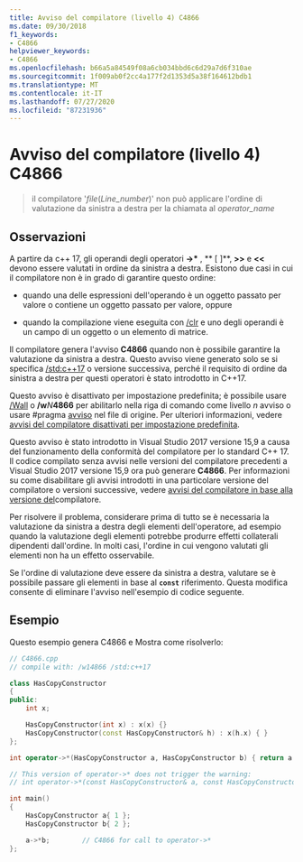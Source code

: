 ```yaml
---
title: Avviso del compilatore (livello 4) C4866
ms.date: 09/30/2018
f1_keywords:
- C4866
helpviewer_keywords:
- C4866
ms.openlocfilehash: b66a5a84549f08a6cb034bbd6c6d29a7d6f310ae
ms.sourcegitcommit: 1f009ab0f2cc4a177f2d1353d5a38f164612bdb1
ms.translationtype: MT
ms.contentlocale: it-IT
ms.lasthandoff: 07/27/2020
ms.locfileid: "87231936"
---
```

# <a name="compiler-warning-level-4-c4866"></a>Avviso del compilatore (livello 4) C4866

> il compilatore '_file_(*Line_number*)' non può applicare l'ordine di valutazione da sinistra a destra per la chiamata al _operator_name_

## <a name="remarks"></a>Osservazioni

A partire da c++ 17, gli operandi degli operatori __->\*__ , ** \[ ]**, **>>** e **\<\<** devono essere valutati in ordine da sinistra a destra. Esistono due casi in cui il compilatore non è in grado di garantire questo ordine:

- quando una delle espressioni dell'operando è un oggetto passato per valore o contiene un oggetto passato per valore, oppure

- quando la compilazione viene eseguita con [/clr](../../build/reference/clr-common-language-runtime-compilation.md) e uno degli operandi è un campo di un oggetto o un elemento di matrice.

Il compilatore genera l'avviso **C4866** quando non è possibile garantire la valutazione da sinistra a destra. Questo avviso viene generato solo se si specifica [/std:c++17](../../build/reference/std-specify-language-standard-version.md) o versione successiva, perché il requisito di ordine da sinistra a destra per questi operatori è stato introdotto in C++17.

Questo avviso è disattivato per impostazione predefinita; è possibile usare [/Wall](../../build/reference/compiler-option-warning-level.md) o __/w__*N*__4866__ per abilitarlo nella riga di comando come livello *n* avviso o usare #pragma [avviso](../../preprocessor/warning.md) nel file di origine. Per ulteriori informazioni, vedere [avvisi del compilatore disattivati per impostazione predefinita](../../preprocessor/compiler-warnings-that-are-off-by-default.md).

Questo avviso è stato introdotto in Visual Studio 2017 versione 15,9 a causa del funzionamento della conformità del compilatore per lo standard C++ 17. Il codice compilato senza avvisi nelle versioni del compilatore precedenti a Visual Studio 2017 versione 15,9 ora può generare **C4866**. Per informazioni su come disabilitare gli avvisi introdotti in una particolare versione del compilatore o versioni successive, vedere [avvisi del compilatore in base alla versione del](compiler-warnings-by-compiler-version.md)compilatore.

Per risolvere il problema, considerare prima di tutto se è necessaria la valutazione da sinistra a destra degli elementi dell'operatore, ad esempio quando la valutazione degli elementi potrebbe produrre effetti collaterali dipendenti dall'ordine. In molti casi, l'ordine in cui vengono valutati gli elementi non ha un effetto osservabile.

Se l'ordine di valutazione deve essere da sinistra a destra, valutare se è possibile passare gli elementi in base al **`const`** riferimento. Questa modifica consente di eliminare l'avviso nell'esempio di codice seguente.

## <a name="example"></a>Esempio

Questo esempio genera C4866 e Mostra come risolverlo:

```cpp
// C4866.cpp
// compile with: /w14866 /std:c++17

class HasCopyConstructor
{
public:
    int x;

    HasCopyConstructor(int x) : x(x) {}
    HasCopyConstructor(const HasCopyConstructor& h) : x(h.x) { }
};

int operator->*(HasCopyConstructor a, HasCopyConstructor b) { return a.x + b.x; }

// This version of operator->* does not trigger the warning:
// int operator->*(const HasCopyConstructor& a, const HasCopyConstructor& b) { return a.x + b.x; }

int main()
{
    HasCopyConstructor a{ 1 };
    HasCopyConstructor b{ 2 };

    a->*b;        // C4866 for call to operator->*
};
```
